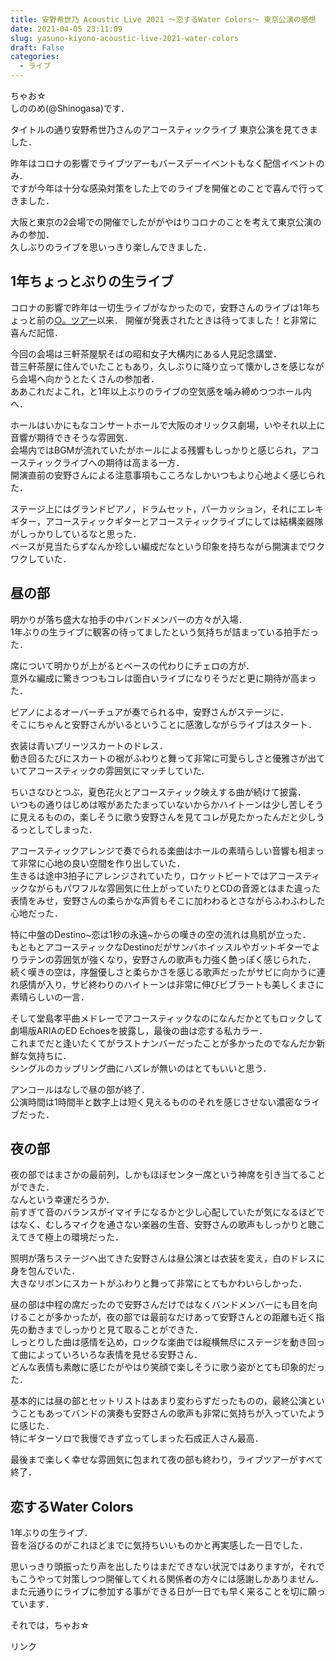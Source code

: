 ```yaml
---
title: 安野希世乃 Acoustic Live 2021 ～恋するWater Colors～ 東京公演の感想
date: 2021-04-05 23:11:09
slug: yasuno-kiyono-acoustic-live-2021-water-colors
draft: False
categories:
  - ライブ
---
```


ちゃお☆  
しののめ(@Shinogasa)です．

タイトルの通り安野希世乃さんのアコースティックライブ 東京公演を見てきました．

昨年はコロナの影響でライブツアーもバースデーイベントもなく配信イベントのみ．  
ですが今年は十分な感染対策をした上でのライブを開催とのことで喜んで行ってきました．

大阪と東京の2会場での開催でしたががやはりコロナのことを考えて東京公演のみの参加．  
久しぶりのライブを思いっきり楽しんできました．

## 1年ちょっとぶりの生ライブ

コロナの影響で昨年は一切生ライブがなかったので，安野さんのライブは1年ちょっと前の[○。ツアー](https://shinonono.net/entry/post-728/ "http://shinonono.net/yasuno-kiyono-live-tour-marumaru")以来．  
開催が発表されたときは待ってました！と非常に喜んだ記憶．

今回の会場は三軒茶屋駅そばの昭和女子大構内にある人見記念講堂．  
昔三軒茶屋に住んでいたこともあり，久しぶりに降り立って懐かしさを感じながら会場へ向かうとたくさんの参加者．  
ああこれだよこれ，と1年以上ぶりのライブの空気感を噛み締めつつホール内へ．

ホールはいかにもなコンサートホールで大阪のオリックス劇場，いやそれ以上に音響が期待できそうな雰囲気．  
会場内ではBGMが流れていたがホールによる残響もしっかりと感じられ，アコースティックライブへの期待は高まる一方．  
開演直前の安野さんによる注意事項もこころなしかいつもより心地よく感じられた．

ステージ上にはグランドピアノ，ドラムセット，パーカッション，それにエレキギター，アコースティックギターとアコースティックライブにしては結構楽器隊がしっかりしているなと思った．  
ベースが見当たらずなんか珍しい編成だなという印象を持ちながら開演までワクワクしていた．

## 昼の部

明かりが落ち盛大な拍手の中バンドメンバーの方々が入場．  
1年ぶりの生ライブに観客の待ってましたという気持ちが詰まっている拍手だった．

席について明かりが上がるとベースの代わりにチェロの方が．  
意外な編成に驚きつつもコレは面白いライブになりそうだと更に期待が高まった．

ピアノによるオーバーチュアが奏でられる中，安野さんがステージに．  
そこにちゃんと安野さんがいるということに感激しながらライブはスタート．

衣装は青いプリーツスカートのドレス．  
動き回るたびにスカートの裾がふわりと舞って非常に可愛らしさと優雅さが出ていてアコースティックの雰囲気にマッチしていた.

ちいさなひとつぶ，夏色花火とアコースティック映えする曲が続けて披露．  
いつもの通りはじめは喉があたたまっていないからかハイトーンは少し苦しそうに見えるものの，楽しそうに歌う安野さんを見てコレが見たかったんだと少しうるっとしてしまった．

アコースティックアレンジで奏でられる楽曲はホールの素晴らしい音響も相まって非常に心地の良い空間を作り出していた．  
生きるは途中3拍子にアレンジされていたり，ロケットビートではアコースティックながらもパワフルな雰囲気に仕上がっていたりとCDの音源とはまた違った表情をみせ，安野さんの柔らかな声質もそこに加わわるとさながらふわふわした心地だった．

特に中盤のDestino~恋は1秒の永遠~からの嘆きの空の流れは鳥肌が立った．  
もともとアコースティックなDestinoだがサンバホイッスルやガットギターでよりラテンの雰囲気が強くなり，安野さんの歌声も力強く艶っぽく感じられた．  
続く嘆きの空は，序盤優しさと柔らかさを感じる歌声だったがサビに向かうに連れ感情が入り，サビ終わりのハイトーンは非常に伸びビブラートも美しくまさに素晴らしいの一言．

そして堂島孝平曲メドレーでアコースティックなのになんだかとてもロックして劇場版ARIAのED Echoesを披露し，最後の曲は恋する私カラー．  
これまでだと逢いたくてがラストナンバーだったことが多かったのでなんだか新鮮な気持ちに．  
シングルのカップリング曲にハズレが無いのはとてもいいと思う．

アンコールはなしで昼の部が終了．  
公演時間は1時間半と数字上は短く見えるもののそれを感じさせない濃密なライブだった．

## 夜の部

夜の部ではまさかの最前列，しかもほぼセンター席という神席を引き当てることができた．  
なんという幸運だろうか．  
前すぎて音のバランスがイマイチになるかと少し心配していたが気になるほどではなく、むしろマイクを通さない楽器の生音、安野さんの歌声もしっかりと聴こえてきて極上の環境だった．

照明が落ちステージへ出てきた安野さんは昼公演とは衣装を変え，白のドレスに身を包んでいた．  
大きなリボンにスカートがふわりと舞って非常にとてもかわいらしかった．

昼の部は中程の席だったので安野さんだけではなくバンドメンバーにも目を向けることが多かったが，夜の部では最前なだけあって安野さんとの距離も近く指先の動きまでしっかりと見て取ることができた．  
しっとりした曲は感情を込め，ロックな楽曲では縦横無尽にステージを動き回って曲によっていろいろな表情を見せる安野さん．  
どんな表情も素敵に感じたがやはり笑顔で楽しそうに歌う姿がとても印象的だった．

基本的には昼の部とセットリストはあまり変わらずだったものの，最終公演ということもあってバンドの演奏も安野さんの歌声も非常に気持ちが入っていたように感じた．  
特にギターソロで我慢できず立ってしまった石成正人さん最高．

最後まで楽しく幸せな雰囲気に包まれて夜の部も終わり，ライブツアーがすべて終了．  


## 恋するWater Colors

1年ぶりの生ライブ．  
音を浴びるのがこれほどまでに気持ちいいものかと再実感した一日でした．

思いっきり頭振ったり声を出したりはまだできない状況ではありますが，それでもこうやって対策しつつ開催してくれる関係者の方々には感謝しかありません．  
また元通りにライブに参加する事ができる日が一日でも早く来ることを切に願っています．

それでは，ちゃお☆

リンク
